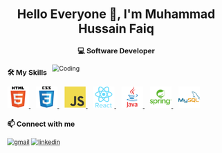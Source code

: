 <h1 align="center">Hello Everyone 👋, I'm Muhammad Hussain Faiq</h1>
<h3 align="center">💻 Software Developer</h3>

<img align="right" width="400" src="https://cdn.dribbble.com/users/730703/screenshots/6581243/avento.gif" alt="Coding" />

### 🛠 My Skills

<p>
  <a href="https://www.w3.org/html/" target="_blank" rel="noreferrer" style="margin-right: 12px;">
    <img src="https://raw.githubusercontent.com/devicons/devicon/master/icons/html5/html5-original-wordmark.svg" alt="html5" width="50" height="50" />
  </a>
  <a href="https://www.w3schools.com/css/" target="_blank" rel="noreferrer" style="margin-right: 12px;">
    <img src="https://raw.githubusercontent.com/devicons/devicon/master/icons/css3/css3-original-wordmark.svg" alt="css3" width="50" height="50" />
  </a>
  <a href="https://developer.mozilla.org/en-US/docs/Web/JavaScript" target="_blank" rel="noreferrer" style="margin-right: 12px;">
    <img src="https://raw.githubusercontent.com/devicons/devicon/master/icons/javascript/javascript-original.svg" alt="javascript" width="50" height="50" />
  </a>
  <a href="https://reactjs.org/" target="_blank" rel="noreferrer" style="margin-right: 12px;">
    <img src="https://raw.githubusercontent.com/devicons/devicon/master/icons/react/react-original-wordmark.svg" alt="react" width="50" height="50" />
  </a>
  <a href="https://www.java.com/" target="_blank" rel="noreferrer" style="margin-right: 12px;">
    <img src="https://raw.githubusercontent.com/devicons/devicon/master/icons/java/java-original-wordmark.svg" alt="java" width="50" height="50" />
  </a>
  <a href="https://spring.io/projects/spring-boot" target="_blank" rel="noreferrer" style="margin-right: 12px;">
    <img src="https://raw.githubusercontent.com/devicons/devicon/master/icons/spring/spring-original-wordmark.svg" alt="spring boot" width="50" height="50" />
  </a>
  <a href="https://www.mysql.com/" target="_blank" rel="noreferrer" style="margin-right: 12px;">
    <img src="https://raw.githubusercontent.com/devicons/devicon/master/icons/mysql/mysql-original-wordmark.svg" alt="mysql" width="50" height="50" />
  </a>
</p>

### 📫 Connect with me

[<img src="https://img.shields.io/badge/Gmail-D14836?style=for-the-badge&logo=gmail&logoColor=white" alt="gmail" height="30">](mailto:hussainfaiq65@gmail.com)
[<img src="https://img.shields.io/badge/LinkedIn-0A66C2?style=for-the-badge&logo=linkedin&logoColor=white" alt="linkedin" height="30">](https://linkedin.com/in/hussainfaiq)


